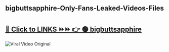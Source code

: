 
 ## bigbuttsapphire-Only-Fans-Leaked-Videos-Files

# <h2><a href="https://mediaupload.pro?bigbuttsapphire">🔗 Click to LINKS ⏩⏩ 👉 🟢 bigbuttsapphire </a></h2>

<a href="https://mediaupload.pro?bigbuttsapphire" rel="nofollow" data-target="animated-image.originalLink"><img src="https://i.ibb.co.com/xMMVF88/686577567.gif" alt="Viral Video Original" style="max-width: 100%; display: inline-block;" data-target="animated-image.originalImage"></a>